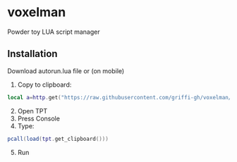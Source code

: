 # voxelman
Powder toy LUA script manager

## Installation
Download autorun.lua file or (on mobile)

1) Copy to clipboard:
```lua
local a=http.get("https://raw.githubusercontent.com/griffi-gh/voxelman/main/autorun.lua")repeat socket.sleep(.1)until a:status()~='running'local b;if a:status()=='done'then local c,d=a:finish()if d==200 then b=true;local e=io.open('autorun.lua','wb')e:write(c)e:close()tpt.message_box('VOXELMAN Downloaded successfully','Please restart TPT')end end;if not b then tpt.throw_error('Download failed')end
```
2) Open TPT
3) Press Console
4) Type:
```lua
pcall(load(tpt.get_clipboard()))
```
5) Run
